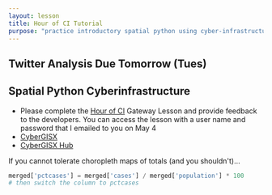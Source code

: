 ```yaml
---
layout: lesson
title: Hour of CI Tutorial
purpose: "practice introductory spatial python using cyber-infrastructure"
---
```


## Twitter Analysis Due Tomorrow (Tues)

## Spatial Python Cyberinfrastructure

- Please complete the [Hour of CI](https://www.hourofci.org/) Gateway Lesson and provide feedback to the developers. You can access the lesson with a user name and password that I emailed to you on May 4
- [CyberGISX](https://cybergis.illinois.edu/)
- [CyberGISX Hub](https://cybergisx.cigi.illinois.edu/hub/login)

If you cannot tolerate choropleth maps of totals (and you shouldn't)...

```python
merged['pctcases'] = merged['cases'] / merged['population'] * 100
# then switch the column to pctcases
```